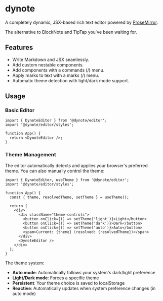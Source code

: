# dynote

A completely dynamic, JSX-based rich text editor powered by [ProseMirror](https://prosemirror.net/).

The alternative to BlockNote and TipTap you've been waiting for.

## Features

- Write Markdown and JSX seamlessly.
- Add custom nestable components.
- Add components with a commands (/) menu.
- Apply marks to text with a marks (/) menu.
- Automatic theme detection with light/dark mode support.

## Usage

### Basic Editor

```tsx
import { DynoteEditor } from '@dynote/editor';
import '@dynote/editor/styles';

function App() {
  return <DynoteEditor />;
}
```

### Theme Management

The editor automatically detects and applies your browser's preferred theme. You can also manually control the theme:

```tsx
import { DynoteEditor, useTheme } from '@dynote/editor';
import '@dynote/editor/styles';

function App() {
  const { theme, resolvedTheme, setTheme } = useTheme();

  return (
    <div>
      <div className="theme-controls">
        <button onClick={() => setTheme('light')}>Light</button>
        <button onClick={() => setTheme('dark')}>Dark</button>
        <button onClick={() => setTheme('auto')}>Auto</button>
        <span>Current: {theme} (resolved: {resolvedTheme})</span>
      </div>
      <DynoteEditor />
    </div>
  );
}
```

The theme system:
- **Auto mode**: Automatically follows your system's dark/light preference
- **Light/Dark mode**: Forces a specific theme
- **Persistent**: Your theme choice is saved to localStorage
- **Reactive**: Automatically updates when system preference changes (in auto mode)
